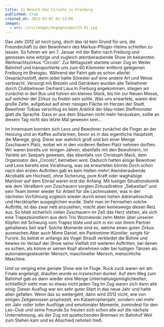 ```yaml
---
title: Zu Besuch bei Circolo in Freiburg
published: true
created_at: 2012-01-07 01:13:00
images:
  - src: /src/images/begegnungen/33-01.jpg
---
```


Das Jahr 2012 ist noch jung, doch das ist kein Grund für uns, die Freundschaft zu den Bewohnern des Markus-Pflüger-Heims schleifen zu lassen. So fuhren wir am 7. Januar mit der Bahn nach Freiburg und genossen eine witzige und zugleich atemberaubende Show im bekannten Weihnachtszirkus “Circolo”.
Zur Mittagszeit startete unser Zug im Weiler Bahnhof und transportierte uns zum 60 Kilometer entfernt gelegenen Freiburg im Breisgau. Während der Fahrt gab es schon allerlei Gesprächsstoff, denn jeder hatte Silvester auf eine andere Art und Weise verbracht. Versorgt mit Brezeln und Getränken wurden alle Teilnehmer durch Clubbetreuer Gerhard Laux.In Freiburg angekommen, stiegen wir zunächst in den Bus und fuhren ein kleines Stück, bis hin zur Neuen Messe, auf welcher der Zirkus zu finden sein sollte. Was uns erwartete, waren drei große Zelte, aufgebaut auf einer riesigen Fläche im Herzen der Stadt. Bewohner Tobias verschlug es beim Anblick der blau-roten Stoffmonster glatt die Sprache. Dass er aus dem Staunen nicht mehr herauskam, sollte an diesem Tag nicht das letzte Mal gewesen sein…

Im Innenraum konnten sich Leos und Bewohner zunächst die Finger an der Heizung und an Kaffee aufwärmen, bevor es in das eigentliche Hauptzelt, die Manege, ging. Diese war wahrlich groß und bot einer Menge Zuschauern Platz, wobei wir in den vorderen Reihen Platz nehmen durften. Wir waren bereits vor einigen Jahren, ebenfalls mit den Bewohnern, im Varieté am Seepark gewesen, das ebenfalls von Christoph Mack, dem Organisator des „Circolo“, betrieben wird. Dadurch hatten einige Bewohner und Leos bereits eine Vorahnung, was sie erwarteten könnte.Doch schon nach den ersten Auftritten gab es kein Halten mehr! Atemberaubende Akrobatik am Hochseil, ohne Sicherung, pure Kraft oder waghalsige Manöver auf dem Einrad waren erst der Anfang. Mit lustiger Situationskomik wie dem Veralbern von Zuschauern sorgten Zirkusdirektor „Sebastian“ und sein Team immer wieder für Arbeit für die Lachmuskeln, was in der nächsten Vorführung sogleich wieder durch einen hohen Adrenalinschub und Herzklopfen ausgeglichen wurde. Sieht man im Fernsehen solche Auftritte, ist das zwar nett anzusehen, macht aber keineswegs diesen Reiz aus. So blieb sicherlich vielen Zuschauern im Zelt das Herz stehen, als sich eine Trapezkünstlerin aus dem Trio Wozniewski zehn Meter über unseren Köpfen mit Schwung vom Trapez löste und sich in ein von ihrem Partner gehaltenes Seil warf. Solche Momente sind es, welche einen guten Zirkus ausmachen.Aber auch Mime Daniel, ein Pantomime-Künstler, sorgte für Furore. So betrat er anfangs als Vogel Strauß verkleidet die Bühne und bewies im Verlauf der Show seine Vielfalt mit weiteren Auftritten, bei denen es schien, als könne er seinen Kopf abnehmen oder bei lustigen Tänzen als automatengesteuerter Mensch, maschineller Mensch, menschliche Maschine.

Und so verging eine geniale Show wie im Fluge. Ruck zuck waren wir am Finale angelangt, draußen wurde es inzwischen dunkel. Auf dem Weg zum Bahnhof gab es dann wieder eine Menge Unterhaltungsmöglichkeiten, schließlich sieht man so etwas nicht jeden Tag.Im Zug waren sich dann alle einig: Dieser Ausflug war ein sehr guter Start in das neue Jahr und hatte allen gefallen. Wenn das so weitergeht, dann wird 2012 nicht, wie von einigen Zeitgenossen prophezeit, ein Katastrophenjahr, sondern viel mehr ein Jahr voller toller Ausflüge und emotionaler Momente, zumindest für den Leo-Club und seine Freunde.So freuten sich schon alle auf die nächste Unternehmung, als der Zug mit quietschenden Bremsen im Bahnhof Weil zum Stehen kam und es Abschied nehmen hieß.
